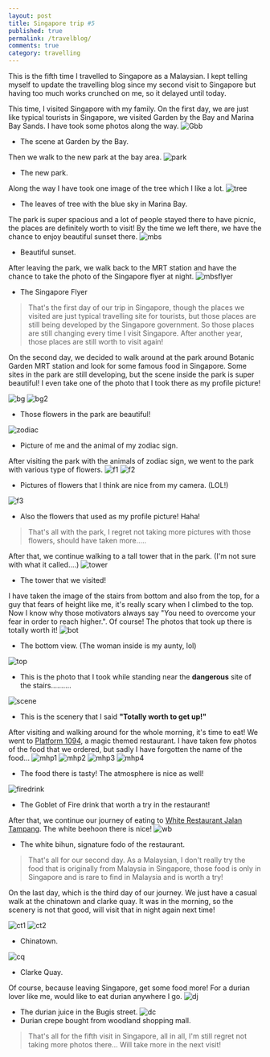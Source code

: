 ```yaml
---
layout: post
title: Singapore trip #5
published: true
permalink: /travelblog/
comments: true
category: travelling
---
```

This is the fifth time I travelled to Singapore as a Malaysian. I kept telling myself to update the travelling blog since my second visit to Singapore but having too much works crunched on me, so it delayed until today.

This time, I visited Singapore with my family. On the first day, we are just like typical tourists in Singapore, we visited Garden by the Bay and Marina Bay Sands. I have took some photos along the way. 
![Gbb](/images/gardenbythebay.jpg)
* The scene at Garden by the Bay.

Then we walk to the new park at the bay area.
![park](/images/park.jpg)
* The new park.

Along the way I have took one image of the tree which I like a lot. 
![tree](/images/treealongtheway.jpg)
* The leaves of tree with the blue sky in Marina Bay.

The park is super spacious and a lot of people stayed there to have picnic, the places are definitely worth to visit! By the time we left there, we have the chance to enjoy beautiful sunset there.
![mbs](/images/marinabaysands.jpg)
* Beautiful sunset.

After leaving the park, we walk back to the MRT station and have the chance to take the photo of the Singapore flyer at night.
![mbsflyer](/images/mbsflyer.jpg)
* The Singapore Flyer

> That's the first day of our trip in Singapore, though the places we visited are just typical travelling site for tourists, but those places are still being developed by the Singapore government. So those places are still changing every time I visit Singapore. After another year, those places are still worth to visit again!

On the second day, we decided to walk around at the park around Botanic Garden MRT station and look for some famous food in Singapore.
Some sites in the park are still developing, but the scene inside the park is super beautiful! I even take one of the photo that I took there as my profile picture!

![bg](/images/botanicgarden.jpg)
![bg2](/images/botanicgarden2.jpg)
* Those flowers in the park are beautiful!

![zodiac](/images/meandmyzodiac.jpg)
* Picture of me and the animal of my zodiac sign.

After visiting the park with the animals of zodiac sign, we went to the park with various type of flowers. 
![f1](/images/flower.jpg)
![f2](/images/flower2.jpg)
* Pictures of flowers that I think are nice from my camera. (LOL!)

![f3](/images/flower3.jpg)
* Also the flowers that used as my profile picture! Haha!

> That's all with the park, I regret not taking more pictures with those flowers, should have taken more.....

After that, we continue walking to a tall tower that in the park. (I'm not sure with what it called....)
![tower](/images/tower.jpg)
* The tower that we visited!

I have taken the image of the stairs from bottom and also from the top, for a guy that fears of height like me, it's really scary when I climbed to the top. Now I know why those motivators always say "You need to overcome your fear in order to reach higher.". Of course! The photos that took up there is totally worth it!
![bot](/images/towercapfrombot.jpg)
* The bottom view. (The woman inside is my aunty, lol)

![top](/images/towercapfromtop.jpg)
* This is the photo that I took while standing near the **dangerous** site of the stairs..........

![scene](/images/sceneontop.jpg)
* This is the scenery that I said **"Totally worth to get up!"**

After visiting and walking around for the whole morning, it's time to eat!
We went to [Platform 1094](http://www.ffl.com.sg/Platform1094/Home), a magic themed restaurant. I have taken few photos of the food that we ordered, but sadly I have forgotten the name of the food...
![mhp1](/images/mealHP1.jpg)
![mhp2](/images/mealHP2.jpg)
![mhp3](/images/mealHP3.jpg)
![mhp4](/images/mealHP4.jpg)
* The food there is tasty! The atmosphere is nice as well!

![firedrink](/images/firedrink.gif)
* The Goblet of Fire drink that worth a try in the restaurant!

After that, we continue our journey of eating to [White Restaurant Jalan Tampang](http://whiterestaurant.com.sg/). The white beehoon there is nice!
![wb](/images/whitebihun.jpg)
* The white bihun, signature fodo of the restaurant.

> That's all for our second day. As a Malaysian, I don't really try the food that is originally from Malaysia in Singapore, those food is only in Singapore and is rare to find in Malaysia and is worth a try!

On the last day, which is the third day of our journey. We just have a casual walk at the chinatown and clarke quay. It was in the morning, so the scenery is not that good, will visit that in night again next time!

![ct1](/images/chinatown1.jpg)
![ct2](/images/chinatown2.jpg)
* Chinatown.

![cq](/images/clarkequay.jpg)
* Clarke Quay.

Of course, because leaving Singapore, get some food more! For a durian lover like me, would like to eat durian anywhere I go.
![dj](/images/durianjuice.jpg)
* The durian juice in the Bugis street.
![dc](/images/duriancrepe.jpg)
* Durian crepe bought from woodland shopping mall.

> That's all for the fifth visit in Singapore, all in all, I'm still regret not taking more photos there... Will take more in the next visit!
